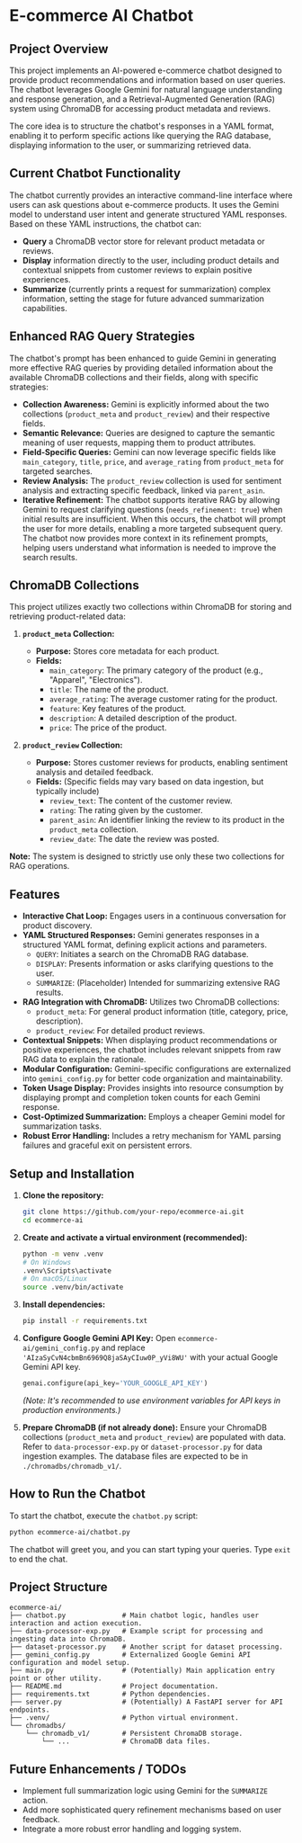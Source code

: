 # E-commerce AI Chatbot

## Project Overview

This project implements an AI-powered e-commerce chatbot designed to provide product recommendations and information based on user queries. The chatbot leverages Google Gemini for natural language understanding and response generation, and a Retrieval-Augmented Generation (RAG) system using ChromaDB for accessing product metadata and reviews.

The core idea is to structure the chatbot's responses in a YAML format, enabling it to perform specific actions like querying the RAG database, displaying information to the user, or summarizing retrieved data.

## Current Chatbot Functionality

The chatbot currently provides an interactive command-line interface where users can ask questions about e-commerce products. It uses the Gemini model to understand user intent and generate structured YAML responses. Based on these YAML instructions, the chatbot can:
*   **Query** a ChromaDB vector store for relevant product metadata or reviews.
*   **Display** information directly to the user, including product details and contextual snippets from customer reviews to explain positive experiences.
*   **Summarize** (currently prints a request for summarization) complex information, setting the stage for future advanced summarization capabilities.

## Enhanced RAG Query Strategies

The chatbot's prompt has been enhanced to guide Gemini in generating more effective RAG queries by providing detailed information about the available ChromaDB collections and their fields, along with specific strategies:

*   **Collection Awareness:** Gemini is explicitly informed about the two collections (`product_meta` and `product_review`) and their respective fields.
*   **Semantic Relevance:** Queries are designed to capture the semantic meaning of user requests, mapping them to product attributes.
*   **Field-Specific Queries:** Gemini can now leverage specific fields like `main_category`, `title`, `price`, and `average_rating` from `product_meta` for targeted searches.
*   **Review Analysis:** The `product_review` collection is used for sentiment analysis and extracting specific feedback, linked via `parent_asin`.
*   **Iterative Refinement:** The chatbot supports iterative RAG by allowing Gemini to request clarifying questions (`needs_refinement: true`) when initial results are insufficient. When this occurs, the chatbot will prompt the user for more details, enabling a more targeted subsequent query. The chatbot now provides more context in its refinement prompts, helping users understand what information is needed to improve the search results.

## ChromaDB Collections

This project utilizes exactly two collections within ChromaDB for storing and retrieving product-related data:

1.  **`product_meta` Collection:**
    *   **Purpose:** Stores core metadata for each product.
    *   **Fields:**
        *   `main_category`: The primary category of the product (e.g., "Apparel", "Electronics").
        *   `title`: The name of the product.
        *   `average_rating`: The average customer rating for the product.
        *   `feature`: Key features of the product.
        *   `description`: A detailed description of the product.
        *   `price`: The price of the product.

2.  **`product_review` Collection:**
    *   **Purpose:** Stores customer reviews for products, enabling sentiment analysis and detailed feedback.
    *   **Fields:** (Specific fields may vary based on data ingestion, but typically include)
        *   `review_text`: The content of the customer review.
        *   `rating`: The rating given by the customer.
        *   `parent_asin`: An identifier linking the review to its product in the `product_meta` collection.
        *   `review_date`: The date the review was posted.

**Note:** The system is designed to strictly use only these two collections for RAG operations.

## Features

*   **Interactive Chat Loop:** Engages users in a continuous conversation for product discovery.
*   **YAML Structured Responses:** Gemini generates responses in a structured YAML format, defining explicit actions and parameters.
    *   `QUERY`: Initiates a search on the ChromaDB RAG database.
    *   `DISPLAY`: Presents information or asks clarifying questions to the user.
    *   `SUMMARIZE`: (Placeholder) Intended for summarizing extensive RAG results.
*   **RAG Integration with ChromaDB:** Utilizes two ChromaDB collections:
    *   `product_meta`: For general product information (title, category, price, description).
    *   `product_review`: For detailed product reviews.
*   **Contextual Snippets:** When displaying product recommendations or positive experiences, the chatbot includes relevant snippets from raw RAG data to explain the rationale.
*   **Modular Configuration:** Gemini-specific configurations are externalized into `gemini_config.py` for better code organization and maintainability.
*   **Token Usage Display:** Provides insights into resource consumption by displaying prompt and completion token counts for each Gemini response.
*   **Cost-Optimized Summarization:** Employs a cheaper Gemini model for summarization tasks.
*   **Robust Error Handling:** Includes a retry mechanism for YAML parsing failures and graceful exit on persistent errors.

## Setup and Installation

1.  **Clone the repository:**
    ```bash
    git clone https://github.com/your-repo/ecommerce-ai.git
    cd ecommerce-ai
    ```

2.  **Create and activate a virtual environment (recommended):**
    ```bash
    python -m venv .venv
    # On Windows
    .venv\Scripts\activate
    # On macOS/Linux
    source .venv/bin/activate
    ```

3.  **Install dependencies:**
    ```bash
    pip install -r requirements.txt
    ```

4.  **Configure Google Gemini API Key:**
    Open `ecommerce-ai/gemini_config.py` and replace `'AIzaSyCvN4cbmBn6969Q8jaSAyCIuw0P_yVi8WU'` with your actual Google Gemini API key.
    ```python
    genai.configure(api_key='YOUR_GOOGLE_API_KEY')
    ```
    *(Note: It's recommended to use environment variables for API keys in production environments.)*

5.  **Prepare ChromaDB (if not already done):**
    Ensure your ChromaDB collections (`product_meta` and `product_review`) are populated with data. Refer to `data-processor-exp.py` or `dataset-processor.py` for data ingestion examples. The database files are expected to be in `./chromadbs/chromadb_v1/`.

## How to Run the Chatbot

To start the chatbot, execute the `chatbot.py` script:

```bash
python ecommerce-ai/chatbot.py
```

The chatbot will greet you, and you can start typing your queries. Type `exit` to end the chat.

## Project Structure

```
ecommerce-ai/
├── chatbot.py              # Main chatbot logic, handles user interaction and action execution.
├── data-processor-exp.py   # Example script for processing and ingesting data into ChromaDB.
├── dataset-processor.py    # Another script for dataset processing.
├── gemini_config.py        # Externalized Google Gemini API configuration and model setup.
├── main.py                 # (Potentially) Main application entry point or other utility.
├── README.md               # Project documentation.
├── requirements.txt        # Python dependencies.
├── server.py               # (Potentially) A FastAPI server for API endpoints.
├── .venv/                  # Python virtual environment.
└── chromadbs/
    └── chromadb_v1/        # Persistent ChromaDB storage.
        └── ...             # ChromaDB data files.
```

## Future Enhancements / TODOs

*   Implement full summarization logic using Gemini for the `SUMMARIZE` action.
*   Add more sophisticated query refinement mechanisms based on user feedback.
*   Integrate a more robust error handling and logging system.